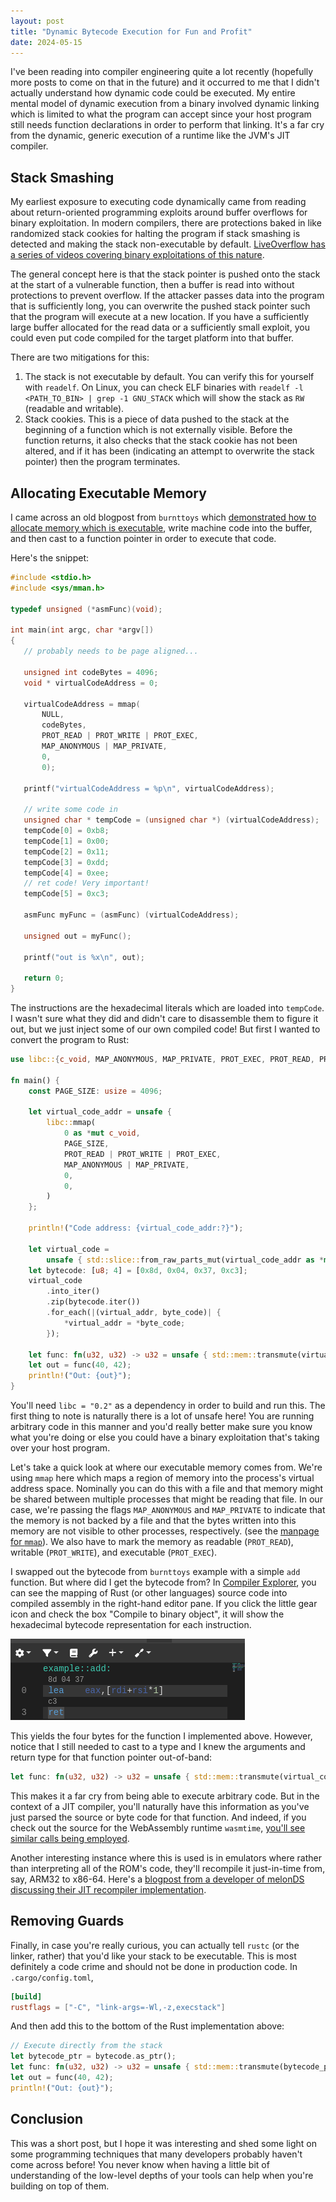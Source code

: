 ```yaml
---
layout: post
title: "Dynamic Bytecode Execution for Fun and Profit"
date: 2024-05-15
---
```


I've been reading into compiler engineering quite a lot recently (hopefully more posts to come on that in the future) and it occurred to me that I didn't actually understand how dynamic code could be executed. My entire mental model of dynamic execution from a binary involved dynamic linking which is limited to what the program can accept since your host program still needs function declarations in order to perform that linking. It's a far cry from the dynamic, generic execution of a runtime like the JVM's JIT compiler.

## Stack Smashing

My earliest exposure to executing code dynamically came from reading about return-oriented programming exploits around buffer overflows for binary exploitation. In modern compilers, there are protections baked in like randomized stack cookies for halting the program if stack smashing is detected and making the stack non-executable by default. [LiveOverflow has a series of videos covering binary exploitations of this nature](https://www.youtube.com/watch?v=4HxUmbOcN6Y).

The general concept here is that the stack pointer is pushed onto the stack at the start of a vulnerable function, then a buffer is read into without protections to prevent overflow. If the attacker passes data into the program that is sufficiently long, you can overwrite the pushed stack pointer such that the program will execute at a new location. If you have a sufficiently large buffer allocated for the read data or a sufficiently small exploit, you could even put code compiled for the target platform into that buffer.

There are two mitigations for this:
1. The stack is not executable by default. You can verify this for yourself with `readelf`. On Linux, you can check ELF binaries with `readelf -l <PATH_TO_BIN> | grep -1 GNU_STACK` which will show the stack as `RW` (readable and writable).
2. Stack cookies. This is a piece of data pushed to the stack at the beginning of a function which is not externally visible. Before the function returns, it also checks that the stack cookie has not been altered, and if it has been (indicating an attempt to overwrite the stack pointer) then the program terminates.

## Allocating Executable Memory

I came across an old blogpost from `burnttoys` which [demonstrated how to allocate memory which is executable](http://burnttoys.blogspot.com/2011/04/how-to-allocate-executable-memory-on.html), write machine code into the buffer, and then cast to a function pointer in order to execute that code.

Here's the snippet:
```c
#include <stdio.h>
#include <sys/mman.h>

typedef unsigned (*asmFunc)(void);

int main(int argc, char *argv[])
{
   // probably needs to be page aligned...

   unsigned int codeBytes = 4096;
   void * virtualCodeAddress = 0;

   virtualCodeAddress = mmap(
       NULL,
       codeBytes,
       PROT_READ | PROT_WRITE | PROT_EXEC,
       MAP_ANONYMOUS | MAP_PRIVATE,
       0,
       0);

   printf("virtualCodeAddress = %p\n", virtualCodeAddress);

   // write some code in
   unsigned char * tempCode = (unsigned char *) (virtualCodeAddress);
   tempCode[0] = 0xb8;
   tempCode[1] = 0x00;
   tempCode[2] = 0x11;
   tempCode[3] = 0xdd;
   tempCode[4] = 0xee;
   // ret code! Very important!
   tempCode[5] = 0xc3;

   asmFunc myFunc = (asmFunc) (virtualCodeAddress);

   unsigned out = myFunc();

   printf("out is %x\n", out);

   return 0;
}
```

The instructions are the hexadecimal literals which are loaded into `tempCode`. I wasn't sure what they did and didn't care to disassemble them to figure it out, but we just inject some of our own compiled code! But first I wanted to convert the program to Rust:

```rust
use libc::{c_void, MAP_ANONYMOUS, MAP_PRIVATE, PROT_EXEC, PROT_READ, PROT_WRITE};

fn main() {
    const PAGE_SIZE: usize = 4096;

    let virtual_code_addr = unsafe {
        libc::mmap(
            0 as *mut c_void,
            PAGE_SIZE,
            PROT_READ | PROT_WRITE | PROT_EXEC,
            MAP_ANONYMOUS | MAP_PRIVATE,
            0,
            0,
        )
    };

    println!("Code address: {virtual_code_addr:?}");

    let virtual_code =
        unsafe { std::slice::from_raw_parts_mut(virtual_code_addr as *mut u8, PAGE_SIZE) };
    let bytecode: [u8; 4] = [0x8d, 0x04, 0x37, 0xc3];
    virtual_code
        .into_iter()
        .zip(bytecode.iter())
        .for_each(|(virtual_addr, byte_code)| {
            *virtual_addr = *byte_code;
        });

	let func: fn(u32, u32) -> u32 = unsafe { std::mem::transmute(virtual_code_addr) };
    let out = func(40, 42);
    println!("Out: {out}");
}
```

You'll need `libc = "0.2"` as a dependency in order to build and run this. The first thing to note is naturally there is a lot of unsafe here! You are running arbitrary code in this manner and you'd really better make sure you know what you're doing or else you could have a binary exploitation that's taking over your host program.

Let's take a quick look at where our executable memory comes from. We're using `mmap` here which maps a region of memory into the process's virtual address space. Nominally you can do this with a file and that memory might be shared between multiple processes that might be reading that file. In our case, we're passing the flags `MAP_ANONYMOUS` and `MAP_PRIVATE` to indicate that the memory is not backed by a file and that the bytes written into this memory are not visible to other processes, respectively. (see the [manpage for `mmap`](https://www.man7.org/linux/man-pages/man2/mmap.2.html)). We also have to mark the memory as readable (`PROT_READ`), writable (`PROT_WRITE`), and executable (`PROT_EXEC`).

I swapped out the bytecode from `burnttoys` example with a simple `add` function. But where did I get the bytecode from? In [Compiler Explorer](https://godbolt.org), you can see the mapping of Rust (or other languages) source code into compiled assembly in the right-hand editor pane. If you click the little gear icon and check the box "Compile to binary object", it will show the hexadecimal bytecode representation for each instruction.

![Assembly Instructions with Bytecode in Hex](/assets/img/20240515-bytecode-godbolt.png)

This yields the four bytes for the function I implemented above. However, notice that I still needed to cast to a type and I knew the arguments and return type for that function pointer out-of-band:

```rust
let func: fn(u32, u32) -> u32 = unsafe { std::mem::transmute(virtual_code_addr) };
```

This makes it a far cry from being able to execute arbitrary code. But in the context of a JIT compiler, you'll naturally have this information as you've just parsed the source or byte code for that function. And indeed, if you check out the source for the WebAssembly runtime `wasmtime`, [you'll see similar calls being employed](https://github.com/bytecodealliance/wasmtime/blob/4df1db571a3e136aecc864dcba65a6ed23f59d36/cranelift/jit/src/memory.rs#L194).

Another interesting instance where this is used is in emulators where rather than interpreting all of the ROM's code, they'll recompile it just-in-time from, say, ARM32 to x86-64. Here's a [blogpost from a developer of melonDS discussing their JIT recompiler implementation](https://melonds.kuribo64.net/comments.php?id=130).

## Removing Guards

Finally, in case you're really curious, you can actually tell `rustc` (or the linker, rather) that you'd like your stack to be executable. This is most definitely a code crime and should not be done in production code. In `.cargo/config.toml`,
```toml
[build]
rustflags = ["-C", "link-args=-Wl,-z,execstack"]
```

And then add this to the bottom of the Rust implementation above:
```rust
// Execute directly from the stack
let bytecode_ptr = bytecode.as_ptr();
let func: fn(u32, u32) -> u32 = unsafe { std::mem::transmute(bytecode_ptr) };
let out = func(40, 42);
println!("Out: {out}");
```

## Conclusion

This was a short post, but I hope it was interesting and shed some light on some programming techniques that many developers probably haven't come across before! You never know when having a little bit of understanding of the low-level depths of your tools can help when you're building on top of them.